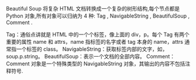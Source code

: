 Beautiful Soup 将复杂 HTML 文档转换成一个复杂的树形结构,每个节点都是 Python 对象,所有对象可以归纳为 4 种: Tag , NavigableString , BeautifulSoup , Comment .

Tag：通俗点讲就是 HTML 中的一个个标签，像上面的 div，p。每个 Tag 有两个重要的属性 name 和 attrs，name 指标签的名字或者 tag 本身的 name，attrs 通常指一个标签的 class。
NavigableString：获取标签内部的文字，如，soup.p.string。
BeautifulSoup：表示一个文档的全部内容。
Comment：Comment 对象是一个特殊类型的 NavigableString 对象，其输出的内容不包括注释符号.